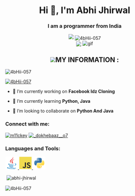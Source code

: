 <h1 align="center">Hi 👋, I'm Abhi Jhirwal</h1>
<h3 align="center">I am a programmer from India</h3>

<p align="center"><img src="https://readme-typing-svg.herokuapp.com/?ont=Righteous&size=35&center=true&vCenter=true&width=500&height=70&duration=4000&lines=Hi+There!+👋;+I'm+4bHii+057;"/>
     <img width="150" align="center" src="https://komarev.com/ghpvc/?username=4bHii-057-IN&label=Profile%20Visitor&color=071A2C&style=for-the-badge" alt="4bHii-057"/>
      <br>
      <img width="280" align="center" src="https://github-widgetbox.vercel.app/api/profile?username=4bHii-057-IN&data=followers,repositories,stars,commits&theme=viridescent"/>
    <td>
      <img alt="gif" src="./assets/images/demon-sleyar.gif">
   </td>  
 </tr>  
</table>

<h2 align="center"><img src="https://media.giphy.com/media/VgCDAzcKvsR6OM0uWg/giphy.gif" width="40">MY INFORMATION :
</b></h3>
<p align="left"> <img src="https://komarev.com/ghpvc/?username=4bHii-057&label=Profile%20views&color=0e75b6&style=flat" alt="4bHii-057" /> </p>

<p align="left"> <a href="https://github.com/ryo-ma/github-profile-trophy"><img src="https://github-profile-trophy.vercel.app/?username=4bHii-057" alt="4bHii-057" /></a> </p>

- 🔭 I’m currently working on **Facebook Idz Cloning**

- 🌱 I’m currently learning **Python, Java**

- 👯 I’m looking to collaborate on **Python And Java**

<h3 align="left">Connect with me:</h3>
<p align="left">
<a href="https://fb.com/m11ckey" target="blank"><img align="center" src="https://raw.githubusercontent.com/rahuldkjain/github-profile-readme-generator/master/src/images/icons/Social/facebook.svg" alt="m11ckey" height="30" width="40" /></a>
<a href="https://instagram.com/_dokhebaaz__o7" target="blank"><img align="center" src="https://raw.githubusercontent.com/rahuldkjain/github-profile-readme-generator/master/src/images/icons/Social/instagram.svg" alt="_dokhebaaz__o7" height="30" width="40" /></a>
</p>

<h3 align="left">Languages and Tools:</h3>
<p align="left"> <a href="https://www.java.com" target="_blank" rel="noreferrer"> <img src="https://raw.githubusercontent.com/devicons/devicon/master/icons/java/java-original.svg" alt="java" width="40" height="40"/> </a> <a href="https://developer.mozilla.org/en-US/docs/Web/JavaScript" target="_blank" rel="noreferrer"> <img src="https://raw.githubusercontent.com/devicons/devicon/master/icons/javascript/javascript-original.svg" alt="javascript" width="40" height="40"/> </a> <a href="https://www.python.org" target="_blank" rel="noreferrer"> <img src="https://raw.githubusercontent.com/devicons/devicon/master/icons/python/python-original.svg" alt="python" width="40" height="40"/> </a> </p>

<p>&nbsp;<img align="center" src="https://github-readme-stats.vercel.app/api?username=4bHii-057&show_icons=true&locale=en" alt="abhi-jhirwal" /></p>

<p><img align="center" src="https://github-readme-streak-stats.herokuapp.com/?user=4bHii-057&" alt="4bHii-057" /></p>

